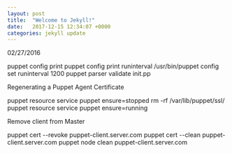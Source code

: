 ```yaml
---
layout: post
title:  "Welcome to Jekyll!"
date:   2017-12-15 12:34:07 +0000
categories: jekyll update
---
```


02/27/2016



puppet config print
puppet config print runinterval
/usr/bin/puppet config set runinterval 1200
puppet parser validate init.pp

Regenerating a Puppet Agent Certificate

puppet resource service puppet ensure=stopped
rm -rf /var/lib/puppet/ssl/
puppet resource service puppet ensure=running

Remove client from Master

puppet cert --revoke puppet-client.server.com
puppet cert --clean puppet-client.server.com
puppet node clean puppet-client.server.com
